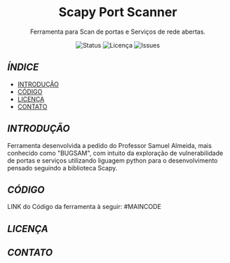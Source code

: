 
<h1 align="center">Scapy Port Scanner</h1>

<p align="center">
 Ferramenta para Scan de portas e Serviços de rede abertas.
</p>

<p align="center">
  <img src="https://img.shields.io/badge/Status-%20Finalizado-yellow" alt="Status">
  <img src="https://img.shields.io/github/license/rm552529/Scapy_Port_Scan" alt="Licença">
  <img src="https://img.shields.io/github/issues/seu-usuario/seu-repositorio" alt="Issues">
</p>

## _ÍNDICE_
- [INTRODUÇÃO](#introdução)
- [CÓDIGO](#código)
- [LICENÇA](LICENÇA)
- [CONTATO](#contato)


## _INTRODUÇÃO_

Ferramenta desenvolvida a pedido do Professor Samuel Almeida, mais conhecido como "BUGSAM", com intuito da exploração de vulnerabilidade de portas e serviços utilizando liguagem python para o desenvolvimento pensado seguindo a biblioteca Scapy.

## _CÓDIGO_
LINK do Código da ferramenta à seguir: #MAINCODE

## _LICENÇA_

## _CONTATO_

